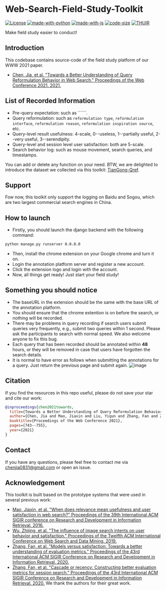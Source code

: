 # Web-Search-Field-Study-Toolkit

[![License](https://img.shields.io/badge/License-MIT-blue.svg)](./LICENSE)
[![made-with-python](https://img.shields.io/badge/Made%20with-Python-red.svg)](#python)
[![made-with-js](https://img.shields.io/badge/Made%20with-JS-yellow.svg)](#javascript)
[![code-size](...)]()
[![THUIR](https://img.shields.io/badge/THUIR-ver%201.0-blueviolet)](www.thuir.cn)

Make field study easier to conduct!

## Introduction
This codebase contains source-code of the field study platform of our WWW 2021 paper.
  - [Chen, Jia, et al. "Towards a Better Understanding of Query Reformulation Behavior in Web Search." Proceedings of the Web Conference 2021. 2021.](https://dl.acm.org/doi/abs/10.1145/3442381.3450127)

## List of Recorded Information
* Pre-query expectation: such as ``````.
* Query reformulation: such as ```reformulation type```, ```reformulation interface```, ```reformulation reason```, ```reformulation inspiration source```, etc.
* Query-level result usefulness: 4-scale, 0--useless, 1--partially useful, 2--very useful, 3--serendipity.
* Query-level and session level user satisfaction: both are 5-scale.
* Search behavior log: such as mouse movement, search queries, and timestamps.

You can add or delete any function on your need. BTW, we are delighted to introduce the dataset we collected via this toolkit: [TianGong-Qref](http://www.thuir.cn/tiangong-qref/). 

## Support
Fow now, this toolkit only support the logging on Baidu and Sogou, which are two largest commercial search engines in China. 

## How to launch

* Firstly, you should launch the django backend with the following command:
```bash
python manage.py runserver 0.0.0.0
```
* Then, install the chrome extension on your Google chrome and turn it on.
* Login the annotation platform server and register a new account.
* Click the extension logo and login with the account.
* Now, all things get ready! Just start your field study!

## Something you should notice
* The baseURL in the extension should be the same with the base URL of the annotation platform.
* You should ensure that the chrome extention is on before the search, or nothing will be recorded.
* There may be problems in query recording if search users submit queries very frequently, e.g., submit two queries within 1 second. Please ask the participants to search with normal speed. We also welcome anyone to fix this bug.
* Each query that has been recorded should be annotated within **48** hours, or they will be removed in case that users have forgotten the search details.
* It is normal to have error as follows when submitting the annotations for a query. Just return the previous page and submit again.
![image](https://github.com/xuanyuan14/Web-Search-Field-Study-Toolkit/blob/master/images/error.png)


## Citation
If you find the resources in this repo useful, please do not save your star and cite our work:

```bibtex
@inproceedings{chen2021towards,
  title={Towards a Better Understanding of Query Reformulation Behavior in Web Search},
  author={Chen, Jia and Mao, Jiaxin and Liu, Yiqun and Zhang, Fan and Zhang, Min and Ma, Shaoping},
  booktitle={Proceedings of the Web Conference 2021},
  pages={743--755},
  year={2021}
}
```

## Contact
If you have any questions, please feel free to contact me via [chenjia0831@gmail.com]() or open an issue.

## Acknowledgement
This toolkit is built based on the prototype systems that were used in several previous work: 
* [Mao, Jiaxin, et al. "When does relevance mean usefulness and user satisfaction in web search?" Proceedings of the 39th International ACM SIGIR conference on Research and Development in Information Retrieval. 2016.](http://www.thuir.org/group/~YQLiu/publications/sigir2016Mao.pdf)
* [Wu, Zhijing, et al. "The influence of image search intents on user behavior and satisfaction." Proceedings of the Twelfth ACM International Conference on Web Search and Data Mining. 2019.](http://www.thuir.org/group/~YQLiu/publications/WSDM19Wu.pdf)
* [Zhang, Fan, et al. "Models versus satisfaction: Towards a better understanding of evaluation metrics." Proceedings of the 43rd International ACM SIGIR Conference on Research and Development in Information Retrieval. 2020.](https://static.aminer.cn/upload/pdf/1982/1327/2004/5f0277e911dc830562231df7_0.pdf)
* [Zhang, Fan, et al. "Cascade or recency: Constructing better evaluation metrics for session search." Proceedings of the 43rd International ACM SIGIR Conference on Research and Development in Information Retrieval. 2020.](http://www.thuir.cn/group/~mzhang/publications/SIGIR2020-ZhangFan1.pdf)
We thank the authors for their great work.